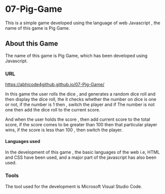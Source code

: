 # 07-Pig-Game
This is a simple game developed using the language of web Javascript , the name of this game is Pig Game.

## About this Game
The name of this game is Pig Game, which has been developed using Javascript.

### URL 
https://abhicode4github.github.io/07-Pig-Game/

In this game the user rolls the dice , and generates a random dice roll and then display the dice roll, the it checks whether the number on dice is one or not, if the number is 1 then , switch the player and if The number is not one then add the dice roll to the current score.

And when the user holds the score , then add current score to the total score, if the score comes to be greater than 100 then that particular player wins, if the score is less than 100 , then switch the player.

#### Languages used
In the development of this game , the basic languages of the web i.e, HTML and CSS have been used, and a major part of the javascript has also been used.

### Tools
The tool used for the development is Microsoft Visual Studio Code.

